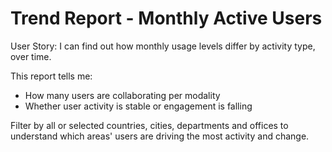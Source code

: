 # Trend Report - Monthly Active Users

User Story: I can find out how monthly usage levels differ by activity type, over time.

This report tells me:

- How many users are collaborating per modality
- Whether user activity is stable or engagement is falling 

Filter by all or selected countries, cities, departments and offices to understand which areas' users are driving the most activity and change.

